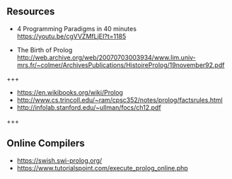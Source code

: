 ## Resources

 - 4 Programming Paradigms in 40 minutes<br>
https://youtu.be/cgVVZMfLjEI?t=1185

 - The Birth of Prolog<br>
http://web.archive.org/web/20070703003934/www.lim.univ-mrs.fr/~colmer/ArchivesPublications/HistoireProlog/19november92.pdf
 
+++

 - https://en.wikibooks.org/wiki/Prolog
 - http://www.cs.trincoll.edu/~ram/cpsc352/notes/prolog/factsrules.html
 - http://infolab.stanford.edu/~ullman/focs/ch12.pdf

+++

## Online Compilers

 - https://swish.swi-prolog.org/
 - https://www.tutorialspoint.com/execute_prolog_online.php
